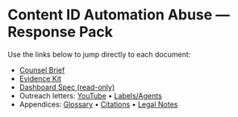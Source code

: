 # Content ID Automation Abuse — Response Pack

Use the links below to jump directly to each document:
- [Counsel Brief](./counsel-brief.md)
- [Evidence Kit](./evidence-kit.md)
- [Dashboard Spec (read-only)](./dashboard-spec.md)
- Outreach letters: [YouTube](./outreach/youtube-open-letter.md) • [Labels/Agents](./outreach/label-open-letter.md)
- Appendices: [Glossary](./appendices/glossary.md) • [Citations](./appendices/citations.md) • [Legal Notes](./appendices/legal-notes.md)
